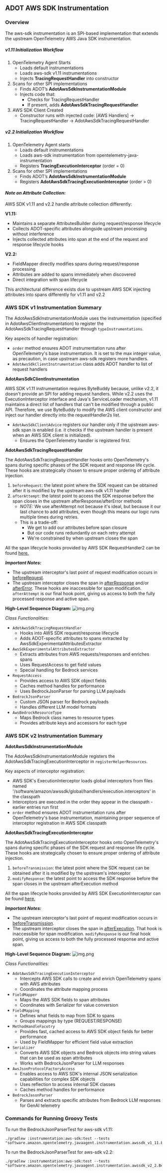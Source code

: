 ## ADOT AWS SDK Instrumentation

### Overview
The aws-sdk instrumentation is an SPI-based implementation that extends the upstream OpenTelemetry AWS Java SDK instrumentation.

##### _v1.11 Initialization Workflow_
1. OpenTelemetry Agent Starts 
    - Loads default instrumentations 
    - Loads aws-sdk v1.11 instrumentations
    - Injects **TracingRequestHandler** into constructor
2. Scans for other SPI implementations
    - Finds ADOT’s **AdotAwsSdkInstrumentationModule**
    - Injects code that:
      - Checks for TracingRequestHandler
      - If present, adds **AdotAwsSdkTracingRequestHandler**
3. AWS SDK Client Created 
   - Constructor runs with injected code:
      [AWS Handlers] → TracingRequestHandler → AdotAwsSdkTracingRequestHandler

##### _v2.2 Initialization Workflow_

1. OpenTelemetry Agent starts
   - Loads default instrumentations
   - Loads aws-sdk instrumentation from opentelemetry-java-instrumentation
   - Registers **TracingExecutionInterceptor** (order = 0)
2. Scans for other SPI implementations
   - Finds ADOT’s **AdotAwsSdkInstrumentationModule**
   - Registers **AdotAwsSdkTracingExecutionInterceptor** (order > 0)

#### _Note on Attribute Collection:_
AWS SDK v1.11 and v2.2 handle attribute collection differently:

**V1.11:**
- Maintains a separate AttributesBuilder during request/response lifecycle
- Collects ADOT-specific attributes alongside upstream processing without interference
- Injects collected attributes into span at the end of the request and response lifecycle hooks


**V2.2:**
- FieldMapper directly modifies spans during request/response processing
- Attributes are added to spans immediately when discovered
- Direct integration with span lifecycle

This architectural difference exists due to upstream AWS SDK injecting attributes into spans differently for v1.11 and v2.2

### AWS SDK v1 Instrumentation Summary
The AdotAwsSdkInstrumentationModule uses the instrumentation (specified in AdotAwsClientInstrumentation) to register the AdotAwsSdkTracingRequestHandler through `typeInstrumentations`.

Key aspects of handler registration:
- `order` method ensures ADOT instrumentation runs after OpenTelemetry's base instrumentation. It is set to the max integer value, as precaution, in case upstream aws-sdk registers more handlers.
- `AdotAwsSdkClientInstrumentation` class adds ADOT handler to list of request handlers

**AdotAwsSdkClientInstrumentation**

AWS SDK v1.11 instrumentation requires ByteBuddy because, unlike v2.2, it doesn't provide an SPI for adding request handlers. While v2.2 uses the ExecutionInterceptor interface and Java's ServiceLoader mechanism, v1.11 maintains a direct list of handlers that can't be modified through a public API. Therefore, we use ByteBuddy to modify the AWS client constructor and inject our handler directly into the requestHandler2s list.

  - `AdotAwsSdkClientAdvice` registers our handler only if the upstream aws-sdk span is enabled (i.e. it checks if the upstream handler is present when an AWS SDK client is
  initialized).
    - Ensures the OpenTelemetry handler is registered first.

**AdotAwsSdkTracingRequestHandler**

The AdotAwsSdkTracingRequestHandler hooks onto OpenTelemetry's spans during specific phases of the SDK request and response life cycle. These hooks are strategically chosen to ensure proper ordering of attribute injection.

1.  `beforeRequest`: the latest point where the SDK request can be obtained after it is modified by the upstream aws-sdk v1.11 handler
2.  `afterAttempt`: the latest point to access the SDK response before the span closes in the upstream afterResponse/afterError methods
    - _NOTE:_ We use afterAttempt not because it's ideal, but because it our last chance to add attributes, even though this means our logic runs multiple times during retries. 
    - This is a trade-off:
      - We get to add our attributes before span closure 
      - But our code runs redundantly on each retry attempt 
      - We're constrained by when upstream closes the span

All the span lifecycle hooks provided by AWS SDK RequestHandler2 can be found [here.](https://docs.aws.amazon.com/AWSJavaSDK/latest/javadoc/com/amazonaws/handlers/RequestHandler2.html#beforeMarshalling-com.amazonaws.AmazonWebServiceRequest)

_**Important Notes:**_
- The upstream interceptor's last point of request modification occurs in [beforeRequest](https://github.com/open-telemetry/opentelemetry-java-instrumentation/blob/main/instrumentation/aws-sdk/aws-sdk-1.11/library/src/main/java/io/opentelemetry/instrumentation/awssdk/v1_11/TracingRequestHandler.java#L58).
- The upstream interceptor closes the span in [afterResponse](https://github.com/open-telemetry/opentelemetry-java-instrumentation/blob/main/instrumentation/aws-sdk/aws-sdk-1.11/library/src/main/java/io/opentelemetry/instrumentation/awssdk/v1_11/TracingRequestHandler.java#L116) and/or [afterError](https://github.com/open-telemetry/opentelemetry-java-instrumentation/blob/main/instrumentation/aws-sdk/aws-sdk-1.11/library/src/main/java/io/opentelemetry/instrumentation/awssdk/v1_11/TracingRequestHandler.java#L131). These hooks are inaccessible for span modification.
  `afterAttempt` is our final hook point, giving us access to both the fully processed response and active span.

**High-Level Sequence Diagram:**
![img.png](sequence-diagram-1.11.png)

_Class Functionalities:_
- `AdotAwsSdkTracingRequestHandler`
  - Hooks into AWS SDK request/response lifecycle 
  - Adds ADOT-specific attributes to spans extracted by AwsSdkExperimentalAttributesExtractor
- `AwsSdkExperimentalAttributesExtractor`
  - Extracts attributes from AWS requests/responses and enriches spans
  - Uses RequestAccess to get field values
  - Special handling for Bedrock services
- `RequestAccess`
  - Provides access to AWS SDK object fields 
  - Caches method handles for performance 
  - Uses BedrockJsonParser for parsing LLM payloads
- `BedrockJsonParser`
  - Custom JSON parser for Bedrock payloads
  - Handles different LLM model formats
- `AwsBedrockResourceType`
  - Maps Bedrock class names to resource types
  - Provides attribute keys and accessors for each type

### AWS SDK v2 Instrumentation Summary

**AdotAwsSdkInstrumentationModule**

The AdotAwsSdkInstrumentationModule registers the AdotAwsSdkTracingExecutionInterceptor in `registerHelperResources`.

Key aspects of interceptor registration:
- AWS SDK's ExecutionInterceptor loads global interceptors from files named '/software/amazon/awssdk/global/handlers/execution.interceptors' in the classpath
- Interceptors are executed in the order they appear in the classpath - earlier entries run first
- `order` method ensures ADOT instrumentation runs after OpenTelemetry's base instrumentation, maintaining proper sequence of interceptor registration in AWS SDK classpath

**AdotAwsSdkTracingExecutionInterceptor**

The AdotAwsSdkTracingExecutionInterceptor hooks onto OpenTelemetry's spans during specific phases of the SDK request and response life cycle. These hooks are strategically chosen to ensure proper ordering of attribute injection.

1. `beforeTransmission`: the latest point where the SDK request can be obtained after it is modified by the upstream's interceptor
2. `modifyResponse`: the latest point to access the SDK response before the span closes in the upstream afterExecution method

All the span lifecycle hooks provided by AWS SDK ExecutionInterceptor can be found [here.](https://sdk.amazonaws.com/java/api/latest/software/amazon/awssdk/core/interceptor/ExecutionInterceptor.html)

_**Important Notes:**_
- The upstream interceptor's last point of request modification occurs in [beforeTransmission](https://github.com/open-telemetry/opentelemetry-java-instrumentation/blob/release/v2.11.x/instrumentation/aws-sdk/aws-sdk-2.2/library/src/main/java/io/opentelemetry/instrumentation/awssdk/v2_2/internal/TracingExecutionInterceptor.java#L237).
- The upstream interceptor closes the span in [afterExecution](https://github.com/open-telemetry/opentelemetry-java-instrumentation/blob/release/v2.11.x/instrumentation/aws-sdk/aws-sdk-2.2/library/src/main/java/io/opentelemetry/instrumentation/awssdk/v2_2/internal/TracingExecutionInterceptor.java#L348). That hook is inaccessible for span modification.
`modifyResponse` is our final hook point, giving us access to both the fully processed response and active span.

**High-Level Sequence Diagram:**
![img.png](sequence-diagram-2.2.png)

_Class Functionalities:_
- `AdotAwsSdkTracingExecutionInterceptor`
  - Intercepts AWS SDK calls to create and enrich OpenTelemetry spans with AWS attributes
  - Coordinates the attribute mapping process
- `FieldMapper`
  - Maps the AWS SDK fields to span attributes
  - Coordinates with Serializer for value conversion
- `FieldMapping`
  - Defines what fields to map from SDK to spans
  - Groups mappings by type (REQUEST/RESPONSE)
- `MethodHandleFacotry`
  - Provides fast, cached access to AWS SDK object fields for better performance
  - Used by FieldMapper for efficient field value extraction
- `Serializer`
  - Converts AWS SDK objects and Bedrock objects into string values that can be used as span attributes
  - Works with BedrockJsonParser for LLM responses
- `AwsJsonProtocolFactoryAccess`
  - Enables access to AWS SDK's internal JSON serialization capabilities for complex SDK objects
  - Uses reflection to access internal SDK classes
  - Caches method handles for performance
- `BedrockJasonParser`
  - Parses and extracts specific attributes from Bedrock LLM responses for GenAI telemetry

### Commands for Running Groovy Tests

To run the BedrockJsonParserTest for aws-sdk v1.11:
````
./gradlew :instrumentation:aws-sdk:test --tests "software.amazon.opentelemetry.javaagent.instrumentation.awssdk_v1_11.BedrockJsonParserTest"
````

To run the BedrockJsonParserTest for aws-sdk v2.2:
````
./gradlew :instrumentation:aws-sdk:test --tests "software.amazon.opentelemetry.javaagent.instrumentation.awssdk_v2_2.BedrockJsonParserTest"
````